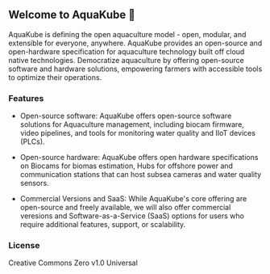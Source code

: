 ## Welcome to AquaKube 👋

AquaKube is defining the open aquaculture model - open, modular, and extensible for everyone, anywhere. AquaKube provides an open-source and open-hardware specification for aquaculture technology built off cloud native technologies. Democratize aquaculture by offering open-source software and hardware solutions, empowering farmers with accessible tools to optimize their operations.

### Features

- Open-source software: AquaKube offers open-source software solutions for Aquaculture management, including biocam firmware, video pipelines, and tools for monitoring water quality and IIoT devices (PLCs).

- Open-source hardware: AquaKube offers open hardware specifications on  Biocams for biomas estimation, Hubs for offshore power and communication stations that can host subsea cameras and water quality sensors.

- Commercial Versions and SaaS: While AquaKube's core offering are open-source and freely available, we will also offer commercial veresions and Software-as-a-Service (SaaS) options for users who require additional features, support, or scalability.

### License

Creative Commons Zero v1.0 Universal